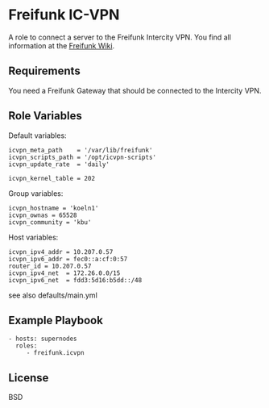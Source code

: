 Freifunk IC-VPN
===============

A role to connect a server to the Freifunk Intercity VPN.
You find all information at the [Freifunk Wiki](http://wiki.freifunk.net/IC-VPN).

Requirements
------------

You need a Freifunk Gateway that should be connected to the Intercity VPN.

Role Variables
--------------
Default variables:
```
icvpn_meta_path    = '/var/lib/freifunk'
icvpn_scripts_path = '/opt/icvpn-scripts'
icvpn_update_rate  = 'daily'

icvpn_kernel_table = 202
```

Group variables:
```
icvpn_hostname = 'koeln1'
icvpn_ownas = 65528
icvpn_community = 'kbu'
```

Host variables:
```
icvpn_ipv4_addr = 10.207.0.57
icvpn_ipv6_addr = fec0::a:cf:0:57
router_id = 10.207.0.57
icvpn_ipv4_net  = 172.26.0.0/15
icvpn_ipv6_net  = fdd3:5d16:b5dd::/48
```

see also defaults/main.yml

Example Playbook
----------------

    - hosts: supernodes
      roles:
         - freifunk.icvpn

License
-------

BSD
